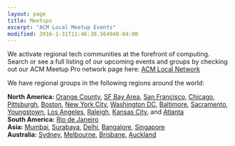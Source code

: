 ```yaml
---
layout: page
title: Meetups
excerpt: "ACM Local Meetup Events"
modified: 2016-1-31T11:46:38.564948-04:00
---
```


We activate regional tech communities at the forefront of computing. Search or see a full listing of our upcoming events and groups by checking out our ACM Meetup Pro network page here: [ACM Local Network](https://meetup.com/pro/acm-local-network)

We have regional groups in the following regions around the world:

**North America:** [Orange County](https://www.meetup.com/acm-oc/), [SF Bay Area](https://www.meetup.com/SF-Bay-ACM/), [San Francisco](https://www.meetup.com/acm-sf/), [Chicago](https://www.meetup.com/ACM-Chicago/), [Pittsburgh](https://www.meetup.com/ACM-Pittsburgh/), [Boston](https://www.meetup.com/ACM-Boston/), [New York City](https://www.meetup.com/ACM-NY), [Washington DC](https://www.meetup.com/ACM-DC), [Baltimore](https://www.meetup.com/acm-baltimore/), [Sacramento](https://www.meetup.com/ACM-Sacramento/), [Youngstown](https://www.meetup.com/ACM-Youngstown), [Los Angeles](https://www.meetup.com/ACM-LA/), [Raleigh](https://www.meetup.com/ACM-Raleigh/), [Kansas City](https://www.meetup.com/acm-kansas-city/), and [Atlanta](https://www.meetup.com/acm-atlanta/)  
**South America:** [Rio de Janeiro](https://www.meetup.com/acm-rio-de-janeiro/)  
**Asia:** [Mumbai](https://www.meetup.com/acm-mumbai/), [Surabaya](https://www.meetup.com/acm-surabaya/), [Delhi](https://www.meetup.com/responsible-ai-delhi/), [Bangalore](https://www.meetup.com/responsible-ai-bangalore/), [Singapore](https://www.meetup.com/responsible-ai-singapore/)  
**Australia:** [Sydney](https://www.meetup.com/responsible-ai-sydney/ ), [Melbourne](https://www.meetup.com/acm-melbourne), [Brisbane](https://www.meetup.com/responsible-ai-brisbane/), [Auckland](https://www.meetup.com/responsible-ai-auckland/)
